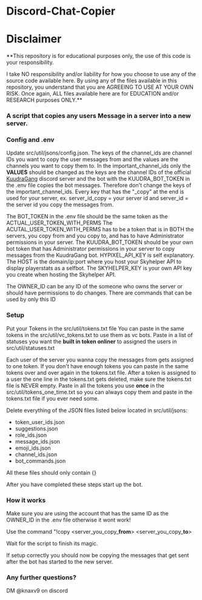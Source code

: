# Discord-Chat-Copier

# Disclaimer
**This repository is for educational purposes only, the use of this code is your responsibility.

I take NO responsibility and/or liability for how you choose to use any of the source code available here. By using any of the files available in this repository, you understand that you are AGREEING TO USE AT YOUR OWN RISK. Once again, ALL files available here are for EDUCATION and/or RESEARCH purposes ONLY.**

### A script that copies any users Message in a server into a new server. 

### Config and .env

Update src/util/jsons/config.json. The keys of the channel_ids are channel IDs you want to copy the user messages from and the values are the channels you want to copy them to.
In the important_channel_ids only the **VALUES** should be changed as the keys are the channel IDs of the official [KuudraGang](https://discord.gg/kuudra) discord server and the bot with the KUUDRA_BOT_TOKEN in the .env file copies the bot messages. Therefore don't change the keys of the important_channel_ids. 
Every key that has the "_copy" at the end is used for your server, ex. server_id_copy = your server id and server_id = the server id you copy the messages from.

The BOT_TOKEN in the .env file should be the same token as the ACTUAL_USER_TOKEN_WITH_PERMS
The ACUTAL_USER_TOKEN_WITH_PERMS has to be a token that is in BOTH the servers, you copy from and you copy to, and has to have Administrator permissions in your server. 
The KUUDRA_BOT_TOKEN should be your own bot token that has Administrator permissions in your server to copy messages from the KuudraGang bot.
HYPIXEL_API_KEY is self explanatory.
The HOST is the domain/ip:port where you host your Skyhelper API to display playerstats as a selfbot.
The SKYHELPER_KEY is your own API key you create when hosting the Skyhelper API.

The OWNER_ID can be any ID of the someone who owns the server or should have permissions to do changes. There are commands that can be used by only this ID 

### Setup

Put your Tokens in the src/util/tokens.txt file
You can paste in the same tokens in the src/util/vc_tokens.txt to use them as vc bots.
Paste in a list of statuses you want the **built in token onliner** to assigned the users in src/util/statuses.txt 

Each user of the server you wanna copy the messages from gets assigned to one token. If you don't have enough tokens you can paste in the same tokens over and over again in the tokens.txt file. 
After a token is assigned to a user the one line in the tokens.txt gets deleted, make sure the tokens.txt file is NEVER empty. Paste in all the tokens you use **once** in the src/util/tokens_one_time.txt so you can always copy them and paste in the tokens.txt file if you ever need some. 

Delete everything of the JSON files listed below located in src/util/jsons:
- token_user_ids.json
- suggestions.json
- role_ids.json
- message_ids.json
- emoji_ids.json
- channel_ids.json
- bot_commands.json

All these files should only contain {} 

After you have completed these steps start up the bot.

### How it works

Make sure you are using the account that has the same ID as the OWNER_ID in the .env file otherwise it wont work!

Use the command "!copy <server_you_copy_**from**> <server_you_copy_**to**>

Wait for the script to finish its magic. 


If setup correctly you should now be copying the messages that get sent after the bot has started to the new server. 

### Any further questions?
DM @knaxv9 on discord

